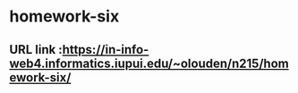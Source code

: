 # homework-six
 ## URL link :https://in-info-web4.informatics.iupui.edu/~olouden/n215/homework-six/

